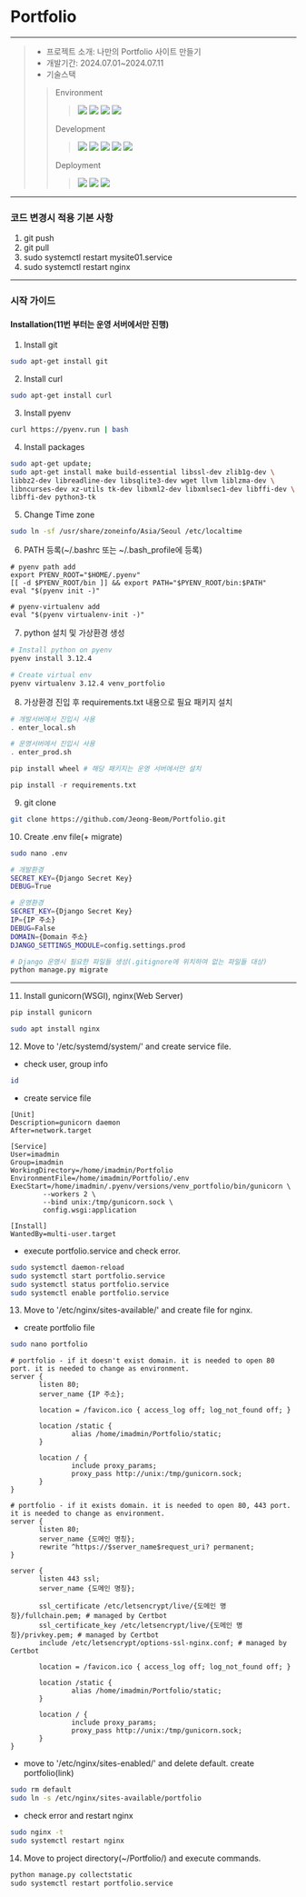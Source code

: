 # Portfolio
----------------------
> - 프로젝트 소개: 나만의 Portfolio 사이트 만들기
> - 개발기간: 2024.07.01~2024.07.11
> - 기술스택
>> Environment
>>> <img src ="https://img.shields.io/badge/Ubuntu-E95420.svg?&style=for-the-badge&logo=Ubuntu&logoColor=white"/>
>>> <img src ="https://img.shields.io/badge/visualstudiocode-007ACC.svg?&style=for-the-badge&logo=visualstudiocode&logoColor=white"/>
>>><img src ="https://img.shields.io/badge/git-F05032.svg?&style=for-the-badge&logo=git&logoColor=white"/>
>>><img src ="https://img.shields.io/badge/github-181717.svg?&style=for-the-badge&logo=github&logoColor=white"/>
>> Development
>>> <img src ="https://img.shields.io/badge/python-3776AB.svg?&style=for-the-badge&logo=python&logoColor=white"/>
>>> <img src ="https://img.shields.io/badge/django-092E20.svg?&style=for-the-badge&logo=django&logoColor=white"/>
>>> <img src ="https://img.shields.io/badge/html5-E34F26.svg?&style=for-the-badge&logo=html5&logoColor=white"/>
>>> <img src ="https://img.shields.io/badge/css3-1572B6.svg?&style=for-the-badge&logo=css3&logoColor=white"/>
>>> <img src ="https://img.shields.io/badge/bootstrap-7952B3.svg?&style=for-the-badge&logo=bootstrap&logoColor=white"/>
>> Deployment
>>> <img src ="https://img.shields.io/badge/microsoftazure-0078D4.svg?&style=for-the-badge&logo=microsoftazure&logoColor=white"/>
>>> <img src ="https://img.shields.io/badge/nginx-009639.svg?&style=for-the-badge&logo=nginx&logoColor=white"/>
>>> <img src ="https://img.shields.io/badge/gunicorn-499848.svg?&style=for-the-badge&logo=gunicorn&logoColor=white"/>

----------------------------------------------------------------------------

### 코드 변경시 적용 기본 사항
1. git push
2. git pull
3. sudo systemctl restart mysite01.service
4. sudo systemctl restart nginx

----------------------------------------------------------------------------

### 시작 가이드
#### Installation(11번 부터는 운영 서버에서만 진행)
1. Install git
```bash
sudo apt-get install git
```
2. Install curl
```bash
sudo apt-get install curl
```
3. Install pyenv
```bash
curl https://pyenv.run | bash
```

4. Install packages
```bash
sudo apt-get update;
sudo apt-get install make build-essential libssl-dev zlib1g-dev \
libbz2-dev libreadline-dev libsqlite3-dev wget llvm liblzma-dev \
libncurses-dev xz-utils tk-dev libxml2-dev libxmlsec1-dev libffi-dev \
libffi-dev python3-tk
``` 

5. Change Time zone
```bash
sudo ln -sf /usr/share/zoneinfo/Asia/Seoul /etc/localtime
```

6. PATH 등록(~/.bashrc 또는 ~/.bash_profile에 등록)
```
# pyenv path add
export PYENV_ROOT="$HOME/.pyenv"
[[ -d $PYENV_ROOT/bin ]] && export PATH="$PYENV_ROOT/bin:$PATH"
eval "$(pyenv init -)"

# pyenv-virtualenv add
eval "$(pyenv virtualenv-init -)"
```

7. python 설치 및 가상환경 생성
```bash
# Install python on pyenv
pyenv install 3.12.4

# Create virtual env
pyenv virtualenv 3.12.4 venv_portfolio
```

8. 가상환경 진입 후 requirements.txt 내용으로 필요 패키지 설치
```bash
# 개발서버에서 진입시 사용
. enter_local.sh

# 운영서버에서 진입시 사용
. enter_prod.sh
```
```python
pip install wheel # 해당 패키지는 운영 서버에서만 설치

pip install -r requirements.txt
```

9. git clone
```bash
git clone https://github.com/Jeong-Beom/Portfolio.git
```

10. Create .env file(+ migrate)
```bash
sudo nano .env
```
``` bash
# 개발환경
SECRET_KEY={Django Secret Key}
DEBUG=True

# 운영환경
SECRET_KEY={Django Secret Key}
IP={IP 주소}
DEBUG=False
DOMAIN={Domain 주소}
DJANGO_SETTINGS_MODULE=config.settings.prod
```
```python
# Django 운영시 필요한 파일들 생성(.gitignore에 위치하여 없는 파일들 대상)
python manage.py migrate
```
----------------------------------------------------------------------------
11. Install gunicorn(WSGI), nginx(Web Server)
```python
pip install gunicorn
```
```bash
sudo apt install nginx
```

12. Move to '/etc/systemd/system/' and create service file.
- check user, group info
```bash
id
```
- create service file
```
[Unit]
Description=gunicorn daemon
After=network.target

[Service]
User=imadmin
Group=imadmin
WorkingDirectory=/home/imadmin/Portfolio
EnvironmentFile=/home/imadmin/Portfolio/.env
ExecStart=/home/imadmin/.pyenv/versions/venv_portfolio/bin/gunicorn \
        --workers 2 \
        --bind unix:/tmp/gunicorn.sock \
        config.wsgi:application

[Install]
WantedBy=multi-user.target
```
- execute portfolio.service and check error.
```bash
sudo systemctl daemon-reload
sudo systemctl start portfolio.service
sudo systemctl status portfolio.service
sudo systemctl enable portfolio.service
```

13. Move to '/etc/nginx/sites-available/' and create file for nginx.
- create portfolio file
```bash
sudo nano portfolio
```
```
# portfolio - if it doesn't exist domain. it is needed to open 80 port. it is needed to change as environment.
server {
       listen 80;
       server_name {IP 주소};

       location = /favicon.ico { access_log off; log_not_found off; }

       location /static {
               alias /home/imadmin/Portfolio/static;
       }

       location / {
               include proxy_params;
               proxy_pass http://unix:/tmp/gunicorn.sock;
       }
}

# portfolio - if it exists domain. it is needed to open 80, 443 port. it is needed to change as environment.
server {
       listen 80;
       server_name {도메인 명칭};
       rewrite ^https://$server_name$request_uri? permanent;
}

server {
       listen 443 ssl;
       server_name {도메인 명칭};

       ssl_certificate /etc/letsencrypt/live/{도메인 명칭}/fullchain.pem; # managed by Certbot
       ssl_certificate_key /etc/letsencrypt/live/{도메인 명칭}/privkey.pem; # managed by Certbot
       include /etc/letsencrypt/options-ssl-nginx.conf; # managed by Certbot

       location = /favicon.ico { access_log off; log_not_found off; }

       location /static {
               alias /home/imadmin/Portfolio/static;
       }

       location / {
               include proxy_params;
               proxy_pass http://unix:/tmp/gunicorn.sock;
       }
}
```
- move to '/etc/nginx/sites-enabled/' and delete default. create portfolio(link)
```bash
sudo rm default
sudo ln -s /etc/nginx/sites-available/portfolio
```
- check error and restart nginx
```bash
sudo nginx -t
sudo systemctl restart nginx
```

14. Move to project directory(~/Portfolio/) and execute commands.
```python
python manage.py collectstatic
sudo systemctl restart portfolio.service
```